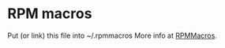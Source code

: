 # RPM macros

Put (or link) this file into ~/.rpmmacros
More info at [RPMMacros](https://docs.fedoraproject.org/en-US/packaging-guidelines/RPMMacros/).
